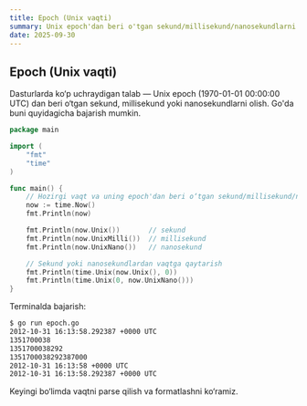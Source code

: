 ```yaml
---
title: Epoch (Unix vaqti)
summary: Unix epoch'dan beri o'tgan sekund/millisekund/nanosekundlarni olish va konvertatsiya qilish.
date: 2025-09-30
---
```


## Epoch (Unix vaqti)

<div class="my-md-content">
Dasturlarda ko‘p uchraydigan talab — Unix epoch (1970-01-01 00:00:00 UTC) dan beri o‘tgan sekund, millisekund yoki nanosekundlarni olish. Go'da buni quyidagicha bajarish mumkin.

```go
package main

import (
    "fmt"
    "time"
)

func main() {
    // Hozirgi vaqt va uning epoch'dan beri o‘tgan sekund/millisekund/nanosekund ko‘rinishlari
    now := time.Now()
    fmt.Println(now)

    fmt.Println(now.Unix())       // sekund
    fmt.Println(now.UnixMilli())  // millisekund
    fmt.Println(now.UnixNano())   // nanosekund

    // Sekund yoki nanosekundlardan vaqtga qaytarish
    fmt.Println(time.Unix(now.Unix(), 0))
    fmt.Println(time.Unix(0, now.UnixNano()))
}
```

Terminalda bajarish:
```bash
$ go run epoch.go 
2012-10-31 16:13:58.292387 +0000 UTC
1351700038
1351700038292
1351700038292387000
2012-10-31 16:13:58 +0000 UTC
2012-10-31 16:13:58.292387 +0000 UTC
```

Keyingi bo‘limda vaqtni parse qilish va formatlashni ko‘ramiz.
</div>
